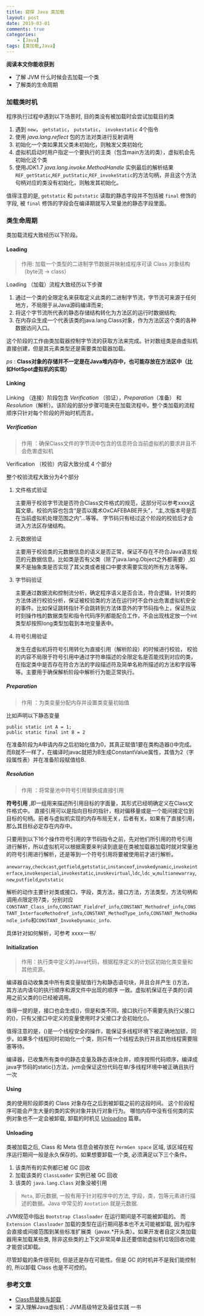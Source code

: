 ```yaml
---
title: 窥探 Java 类加载
layout: post
date: 2019-03-01
comments: true
categories: 
	- [Java]
tags: [类加载,Java] 
---
```


**阅读本文你能收获到**

* 了解 JVM 什么时候会去加载一个类
* 了解类的生命周期

<h3 id="1">加载类时机</h3>

程序执行过程中遇到以下场景时, 目的类没有被加载时会尝试加载目的类

1. 遇到 `new`， `getstatic`， `putstatic`， `invokestatic` 4个指令
2. 使用 *java.lang.reflect* 包的方法对类进行反射调用
3. 初始化一个类如果其父类未初始化，则触发父类初始化
4. 虚拟机启动时用户指定一个要执行的主类（包含main方法的类），虚拟机会先初始化这个类
5. 使用JDK1.7 *java.lang.invoke.MethodHandle* 实例最后的解析结果 `REF_getStatic`,`REF_putStatic`,`REF_invokeStatic`的方法句柄，并且这个方法句柄对应的类没有初始化，则触发其初始化。

值得注意的是, `getstatic` 和 `putstatic` 读取的静态字段并不包括被 `final` 修饰的字段, 被 `final` 修饰的字段会在编译期就写入常量池的静态字段里面。


<h3 id="2">类生命周期</h3>

类加载流程大致经历以下阶段。


<h4 id="2_1"> Loading </h4>

> 作用: 加载一个类型的二进制字节数据并映射成程序可读 Class 对象结构 （byte流 -> class）

Loading （加载）流程大致经历以下步骤

1.  通过一个类的全限定名来获取定义此类的二进制字节流，字节流可来源于任何地方，不局限于从Java源码编译而来;
2. 将这个字节流所代表的静态存储结构转化为方法区的运行时数据结构;
3. 在内存众生成一个代表该类的java.lang.Class对象，作为方法区这个类的各种数据访问入口。

这个阶段的工作由类加载器控制字节流的获取方法来完成。针对数组类是由虚拟机直接创建，但是其元素类型还是需要类加载器加载。

*ps* : **Class对象的存储并不一定是在Java堆内存中，也可能存放在方法区中（比如HotSpot虚拟机的实现）**


<h4 id="2_2"> Linking </h4>

Linking （连接）阶段包含 *Verification* （验证），*Preparation*（准备） 和 *Resolution*（解析）。该阶段的部分步骤可能夹在加载流程中。整个类加载的流程顺序只针对每个阶段的开始时机而言。

<h5 id="2_2_1"> Verification </h5>

> 作用 ：确保Class文件的字节流中包含的信息符合当前虚拟机的要求并且不会危害虚拟机

Verification （校验）内容大致分成 4 个部分

整个校验流程大致分为4个部分

1. 文件格式验证

	主要用于校验字节流是否符合Class文件格式的规范，这部分可以参考xxxx这篇文章。校验内容也包含“是否以魔术OxCAFEBABE开头”，“主,次版本号是否在当前虚拟机处理范围之内”...等等。
	字节码只有经过这个阶段的校验后才会进入方法区存储结构。

2. 元数据验证

	主要用于校验类的元数据信息的语义是否正常，保证不存在不符合Java语言规范的元数据信息。比如类是否有父类（除了java.lang.Object之外都需要）,如果不是抽象类是否实现了其父类或者接口中要求需要实现的所有方法等等。

3. 字节码验证

	主要通过数据流和控制流分析，确定程序语义是否合法，符合逻辑，针对类的方法体进行校验分析，保证被校验类的方法在运行时不会作出危害虚拟机安全的事件。比如保证跳转指针不会跳转到方法体意外的字节码指令上，保证热议时刻操作栈的数据类型和指令代码序列都能配合工作，不会出现栈定放一个int类型却按照long类型加载到本地变量表中。

4. 符号引用验证

	发生在虚拟机将符号引用转化为直接引用（解析阶段）的时候进行校验， 校验的内容不局限于符号引用中通过字符串描述的全限定名是否能找到对应的类，在指定类中是否存在符合方法的字段描述符及简单名称所描述的方法和字段等等。主要用于确保解析阶段中解析行为能正常执行。

<h5 id="2_2_2"> Preparation </h5>

> 作用 ：为类变量分配内存并设置类变量初始值

比如声明以下静态变量

```
public static int A = 1;
public static final int B = 2
```

在准备阶段为A申请内存之后初始化值为0，其真正赋值1要在类构造器<clinit>()中完成。而B就不一样了，在编译时javac就把为B生成ConstantValue属性，其值为2（字段属性表）并在准备阶段赋值给B.

<h5 id="2_2_3"> Resolution </h5>

> 作用 ：将常量池中符号引用替换成直接引用

**符号引用** ,即一组用来描述所引用目标的字面量，其形式已经明确定义在Class文件格式中。 
直接引用可以是指向目标的指针，相对偏移量或是一个能间接定位到目标的句柄。前者与虚拟机实现的内存布局无关，后者有关。如果有了直接引用，那么其目标必定存在内存中。

只要用到以下16个操作符号引用的字节码指令之前，先对他们所引用的符号引用进行解析，所以虚拟机可以根据需要来判读到底是在类被加载器加载时就对常量池的符号引用进行解析，还是等到一个符号引用将要被使用前才进行解析。

`anewarray`,`checkcast`,`getfield`,`getstatic`,`instanceof`,`invokedynamic`,`invokeinterface`,`invokespecial`,`invokestatic`,`invokevirtual`,`ldc`,`ldc_w`,`multianewarray`,`new`,`putfield`,`putstatic`

解析的动作主要针对类或接口，字段，类方法，接口方法，方法类型，方法句柄和调用点限定符7类，分别对应`CONSTANT_Class_info`,`CONSTANT_Fieldref_info`,`CONSTANT_Methodref_info`,`CONSTANT_InterfaceMethodref_info`,`CONSTANT_MethodType_info`,`CONSTANT_MethodHandle_info`和`CONSTANT_InvokeDynamic_info`.

具体针对如何解析，可参考 xxxx一书/

<h4 id="2_3"> Initialization </h4>

> 作用：执行类中定义的Java代码，根据程序定义的计划区初始化类变量和其他资源。

编译器自动收集类中所有类变量赋值行为和静态语句块，并且合并产生 <clinit>()方法，其方法内语句的执行顺序和源文件中出现的顺序 一致。虚拟机保证在子类的<clinit>()调用之前父类的<clinit>()已经被调用。

值得一提的是，接口也会生成<clinit>()，但是和类不同，接口执行<clinit>()不需要先执行父接口的<clinit>()，只有父接口中定义的变量使用时才父接口才会初始化<clinit>()。

值得注意的是，<clinit>()是一个线程安全的操作，能保证多线程环境下被正确地加锁，同步。如果多个线程同时初始化一个类，则只有一个线程去执行并且其他线程需要阻塞等待。

编译器，已收集所有类中的静态变量及静态语块合并，顺序按照代码顺序，编译成java字节码的static{}方法，jvm会保证这份代码在单/多线程环境中被正确且执行一次


<h4 id="2_4"> Using </h4>

类的使用阶段即类的 Class 对象存在之后到被卸载之前的这段时间。 这个阶段程序可能会产生大量的类的实例对象并执行对象行为。 哪怕内存中没有任何类的实例对象也不一定会被卸载, 卸载的时机见 [Unloading](#2_5) 篇章。


<h4 id="2_5"> Unloading </h4>

类被加载之后, Class 和 Meta 信息会被存放在 `PermGen space` 区域, 该区域在程序运行期间一般是永久保存的。如果想要卸载一个类, 必须满足以下三个条件。

1. 该类所有的实例都已被 GC 回收
2. 加载该类的 `ClassLoader` 实例已被 GC 回收
3. 该类的 `java.lang.Class` 对象没被引用

> `Meta`, 即元数据, 一般有用于针对程序中的方法, 字段，类，包等元素进行描述的数据。Java 中常见的 `Anotation` 就是元数据.

JVM规范中指出 `Bootstrap Classloader` 在运行期间是不可能被卸载的。 而 `Extension Classloader` 加载的类型在运行期间基本也不太可能被卸载, 因为程序会直接或间接范围到某些标准扩展类（javax.*开头类）。如果开发者自定义类加载器用来加载某些类, 除非这些类的上下文非常简单且还要借助虚拟机垃圾回收功能才能尝试卸载。 

尽管卸载的条件很苛刻, 但是还是存在可能性。但是 GC 的时机并不是我们能控制的, 所以卸载 Class 也是不可控的。


<h3 id="3">参考文章</h3>

* [Class热替换与卸载](https://my.oschina.net/xianggao/blog/367822)
* 深入理解Java虚拟机：JVM高级特定及最佳实践 一书


